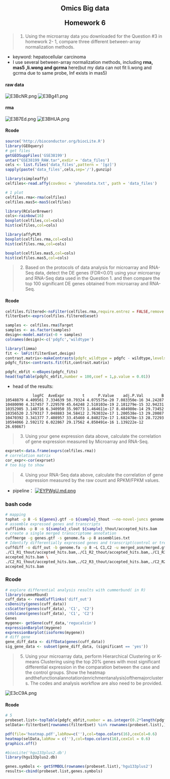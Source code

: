 <h2 style="text-align:center">Omics Big data

Homework 6  

</h2>

> 1. Using the microarray data you downloaded for the Question #3 in homework 2- 1, compare three different between-array normalization methods.
* keyword: hepatocellular carcinoma
* I use several between-array normalization methods, including **rma, mas5 ,li.wong and gcrma** here(but my data can not fit li.wong and gcrma due to same probe, Inf exists in mas5)
#### raw data
![E3BcNR.png](https://s2.ax1x.com/2019/04/29/E3BcNR.png)
![E3Bg41.png](https://s2.ax1x.com/2019/04/29/E3Bg41.png)
#### rma
![E3B7Ed.png](https://s2.ax1x.com/2019/04/29/E3B7Ed.png)
![E3BHUA.png](https://s2.ax1x.com/2019/04/29/E3BHUA.png)

#### Rcode
```R
source('http://bioconductor.org/biocLite.R')
library(GEOquery)
# get files
getGEOSuppFiles('GSE38199')
untar("GSE38199_RAW.tar",exdir = 'data_files')
cels <- list.files('data_files',pattern = '[gz]')
sapply(paste('data_files',cels,sep='/'),gunzip)

library(simpleaffy)
celfiles<-read.affy(covdesc = 'phenodata.txt', path = 'data_files')

# 1 plot
celfiles.rma<-rma(celfiles)
celfiles.mas5<-mas5(celfiles)

library(RColorBrewer)
cols<-rainbow(16)
boxplot(celfiles,col=cols)
hist(celfiles,col=cols)

library(affyPLM)
boxplot(celfiles.rma,col=cols)
hist(celfiles.rma,col=cols)

boxplot(celfiles.mas5,col=cols)
hist(celfiles.mas5,col=cols)
```

> 2. Based on the protocols of data analysis for microarray and RNA-Seq data, detect the DE genes (FDR<0.01) using your microarray and RNA-Seq data used in the Question 1. and then compare the top 100 significant DE genes obtained from microarray and RNA-Seq.

#### Rcode
```R
celfiles.filtered<-nsFilter(celfiles.rma,require.entrez = FALSE,remove.dupEntrez = FALSE)
filterEset<-exprs(celfiles.filtered$eset)

samples <- celfiles.rma$Target
samples <- as.factor(samples)
design<-model.matrix(~0 + samples)
colnames(design)<-c('pdgfc','wildtype')

library(limma)
fit <- lmFit(filterEset,design)
contrast.matrix<-makeContrasts(pdgfc_wildtype = pdgfc - wildtype,levels = design)
pdgfc_fits<-contrasts.fit(fit,contrast.matrix)

pdgfc_ebfit <-eBayes(pdgfc_fits)
head(topTable(pdgfc_ebfit,number = 100,coef = 1,p.value = 0.01))
```
* head of the results:
```
            logFC  AveExpr        t      P.Value    adj.P.Val        B
10548879 4.409561 7.334639 50.79324 4.075575e-20 7.083350e-16 34.24287
10480090 4.317457 7.229570 45.64248 2.510103e-19 2.181279e-15 32.94231
10352905 3.148716 6.340950 35.90773 1.464611e-17 8.484980e-14 29.73452
10356520 2.579317 7.048883 34.58412 2.763032e-17 1.200538e-13 29.20087
10470392 3.341377 7.408957 33.45460 4.840272e-17 1.682478e-13 28.72293
10594066 2.592172 6.022867 29.17562 4.850491e-16 1.139222e-12 26.69867)
```

> 3. Using your gene expression data above, calculate the correlation of gene expression measured by Microarray and RNA-Seq.

```R
exprset<-data.frame(exprs(celfiles.rma))
# correlation matrix
cor_expr<-cor(exprset)
# too big to show 
```

> 4. Using your RNA-Seq data above, calculate the correlation of gene expression measured by the raw count and RPKM/FPKM values.

* pipeline：
[![EYPWgU.md.png](https://s2.ax1x.com/2019/05/01/EYPWgU.md.png)](https://imgchr.com/i/EYPWgU)
### bash code
```bash
# mapping
tophat -p 8 -G ${genes}.gtf -o ${sample}_thout -–no-novel-juncs genome ${sample}_1.fq ${sample}_2.fq
# assemble expressed genes and transcripts
cufflinks -p 8 -o ${sample}_clout ${sample}_thout/accepted_hits.bam
# create a single merged transcriptome annotation
cuffmerge -g genes.gtf -s genome.fa -p 8 assemblies.txt
# Identify differentially expressed genes and transcript(control or treat)
cuffdiff -o diff_out -b genome.fa -p 8 –L C1,C2 -u merged_asm/merged.gtf \
./C1_R1_thout/accepted_hits.bam,./C1_R2_thout/accepted_hits.bam,./C1_R3_thout/
accepted_hits.bam \
./C2_R1_thout/accepted_hits.bam,./C2_R3_thout/accepted_hits.bam,./C2_R2_thout/
accepted_hits.bam
```

### Rcode

```R
# explore differential analysis results with cummerbund( in R)
library(cummeRbund)
cuff_data <- readCufflinks('diff_out')
csDensity(genes(cuff_data))
csScatter(genes(cuff_data), 'C1', 'C2')
csVolcano(genes(cuff_data), 'C1', 'C2')
Genes
mygene<- getGene(cuff_data,'regucalcin')
expressionBarplot(mygene)
expressionBarplot(isoforms(mygene))
# diff gene
gene_diff_data <- diffData(genes(cuff_data))
sig_gene_data <- subset(gene_diff_data, (significant == 'yes')) 
```
> 5. Using your microarray data, perform Hierarchical Clustering or K- means Clustering using the top 20% genes with most significant differential expression in the comparation between the case and the control groups. Show the heatmap andthefunctionalannotation(enrichmentanalysis)ofthemajorclusters. The codes and analysis workflow are also need to be provided.

![E3cC9A.png](https://s2.ax1x.com/2019/04/29/E3cC9A.png)
#### Rcode
```R
# 5
probeset.list<-topTable(pdgfc_ebfit,number = as.integer(0.2*length(pdgfc_ebfit$F)),coef = 1,p.value = 0.01)
selData<-filterEset[rownames(filterEset) %in% rownames(probeset.list),]

pdf(file='heatmap.pdf',labRow=c(''),col=topo.colors(16),cexCol=0.6)
heatmap(selData,labRow = c(''),col=topo.colors(16),cexCol = 0.6)
graphics.off()

#biocLite('hgu133plus2.db')
library(hgu133plus2.db)

genes.symbols <- getSYMBOL(rownames(probeset.list),'hgu133plus2')
results<-cbind(probeset.list,genes.symbols)
```